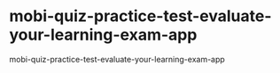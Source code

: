 # mobi-quiz-practice-test-evaluate-your-learning-exam-app
 mobi-quiz-practice-test-evaluate-your-learning-exam-app
